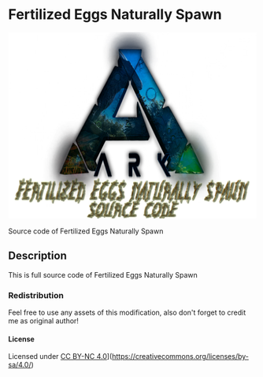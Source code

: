 # Fertilized Eggs Naturally Spawn

![Logo](https://raw.githubusercontent.com/L4-Wyrm/FENS/master/Logo/ARK_LOGO_FENS_SRC_New.png "Logo")

Source code of Fertilized Eggs Naturally Spawn

## Description
This is full source code of Fertilized Eggs Naturally Spawn

### Redistribution
Feel free to use any assets of this modification, also don't forget to credit me as original author!

#### License
Licensed under [CC BY-NC 4.0](https://licensebuttons.net/l/by-sa/4.0/88x31.png)](https://creativecommons.org/licenses/by-sa/4.0/)